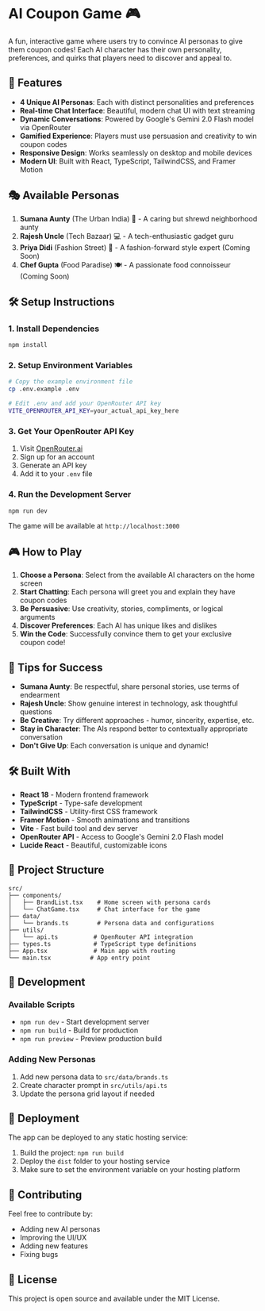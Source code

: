 # AI Coupon Game 🎮

A fun, interactive game where users try to convince AI personas to give them coupon codes! Each AI character has their own personality, preferences, and quirks that players need to discover and appeal to.

## 🚀 Features

- **4 Unique AI Personas**: Each with distinct personalities and preferences
- **Real-time Chat Interface**: Beautiful, modern chat UI with text streaming
- **Dynamic Conversations**: Powered by Google's Gemini 2.0 Flash model via OpenRouter
- **Gamified Experience**: Players must use persuasion and creativity to win coupon codes
- **Responsive Design**: Works seamlessly on desktop and mobile devices
- **Modern UI**: Built with React, TypeScript, TailwindCSS, and Framer Motion

## 🎭 Available Personas

1. **Sumana Aunty** (The Urban India) 🏪 - A caring but shrewd neighborhood aunty
2. **Rajesh Uncle** (Tech Bazaar) 💻 - A tech-enthusiastic gadget guru
3. **Priya Didi** (Fashion Street) 👗 - A fashion-forward style expert (Coming Soon)
4. **Chef Gupta** (Food Paradise) 🍽️ - A passionate food connoisseur (Coming Soon)

## 🛠️ Setup Instructions

### 1. Install Dependencies
```bash
npm install
```

### 2. Setup Environment Variables
```bash
# Copy the example environment file
cp .env.example .env

# Edit .env and add your OpenRouter API key
VITE_OPENROUTER_API_KEY=your_actual_api_key_here
```

### 3. Get Your OpenRouter API Key
1. Visit [OpenRouter.ai](https://openrouter.ai/)
2. Sign up for an account
3. Generate an API key
4. Add it to your `.env` file

### 4. Run the Development Server
```bash
npm run dev
```

The game will be available at `http://localhost:3000`

## 🎮 How to Play

1. **Choose a Persona**: Select from the available AI characters on the home screen
2. **Start Chatting**: Each persona will greet you and explain they have coupon codes
3. **Be Persuasive**: Use creativity, stories, compliments, or logical arguments
4. **Discover Preferences**: Each AI has unique likes and dislikes
5. **Win the Code**: Successfully convince them to get your exclusive coupon code!

## 🎯 Tips for Success

- **Sumana Aunty**: Be respectful, share personal stories, use terms of endearment
- **Rajesh Uncle**: Show genuine interest in technology, ask thoughtful questions
- **Be Creative**: Try different approaches - humor, sincerity, expertise, etc.
- **Stay in Character**: The AIs respond better to contextually appropriate conversation
- **Don't Give Up**: Each conversation is unique and dynamic!

## 🛠️ Built With

- **React 18** - Modern frontend framework
- **TypeScript** - Type-safe development
- **TailwindCSS** - Utility-first CSS framework
- **Framer Motion** - Smooth animations and transitions
- **Vite** - Fast build tool and dev server
- **OpenRouter API** - Access to Google's Gemini 2.0 Flash model
- **Lucide React** - Beautiful, customizable icons

## 📁 Project Structure

```
src/
├── components/
│   ├── BrandList.tsx    # Home screen with persona cards
│   └── ChatGame.tsx     # Chat interface for the game
├── data/
│   └── brands.ts        # Persona data and configurations
├── utils/
│   └── api.ts          # OpenRouter API integration
├── types.ts            # TypeScript type definitions
├── App.tsx             # Main app with routing
└── main.tsx           # App entry point
```

## 🔧 Development

### Available Scripts

- `npm run dev` - Start development server
- `npm run build` - Build for production
- `npm run preview` - Preview production build

### Adding New Personas

1. Add new persona data to `src/data/brands.ts`
2. Create character prompt in `src/utils/api.ts`
3. Update the persona grid layout if needed

## 🚀 Deployment

The app can be deployed to any static hosting service:

1. Build the project: `npm run build`
2. Deploy the `dist` folder to your hosting service
3. Make sure to set the environment variable on your hosting platform

## 🤝 Contributing

Feel free to contribute by:
- Adding new AI personas
- Improving the UI/UX
- Adding new features
- Fixing bugs

## 📄 License

This project is open source and available under the MIT License. 